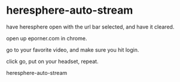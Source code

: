 # heresphere-auto-stream

have heresphere open with the url bar selected, and have it cleared.

open up eporner.com in chrome. 

go to your favorite video, and make sure you hit login. 

click go, put on your headset, repeat.  

heresphere-auto-stream
